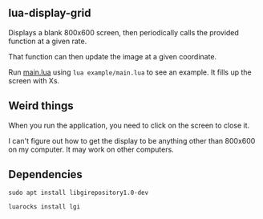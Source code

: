 ## lua-display-grid

Displays a blank 800x600 screen, then periodically calls the provided function at a given rate.

That function can then update the image at a given coordinate.

Run [main.lua](./example/main.lua) using `lua example/main.lua` to see an example. It fills up the screen with Xs.

## Weird things
When you run the application, you need to click on the screen to close it.

I can't figure out how to get the display to be anything other than 800x600 on my computer. It may work on other computers.

## Dependencies
`sudo apt install libgirepository1.0-dev`

`luarocks install lgi`
